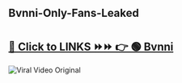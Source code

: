 
 ## Bvnni-Only-Fans-Leaked

# <h2><a href="https://clipsfans.com/Bvnni&ref=git">🔗 Click to LINKS ⏩⏩ 👉 🟢 Bvnni </a></h2>

<a href="https://clipsfans.com/Bvnni&ref=git" rel="nofollow" data-target="animated-image.originalLink"><img src="https://i.ibb.co.com/xMMVF88/686577567.gif" alt="Viral Video Original" style="max-width: 100%; display: inline-block;" data-target="animated-image.originalImage"></a>
